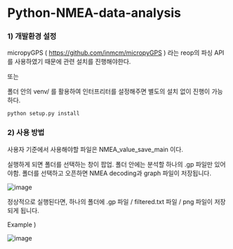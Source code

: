 # Python-NMEA-data-analysis

### 1) 개발환경 설정

micropyGPS ( https://github.com/inmcm/micropyGPS ) 라는 reop의 파싱 API를 사용하였기 때문에
관련 설치를 진행해야한다.

또는

폴더 안의 venv/ 를 활용하여 인터프리터를 설정해주면 별도의 설치 없이 진행이 가능하다.

```
python setup.py install
```

### 2) 사용 방법

사용자 기준에서 사용해야할 파일은 NMEA_value_save_main 이다.

실행하게 되면 폴더를 선택하는 창이 팝업.
폴더 안에는 분석할 하나의 .gp 파일만 있어야함. 폴더를 선택하고 오픈하면 NMEA decoding과 graph 파일이 저장됩니다.

![image](https://user-images.githubusercontent.com/66807112/125714538-1a2e4eff-20ab-41c6-8790-bf2fed270a86.png)

정상적으로 실행된다면, 하나의 폴더에 .gp 파일 / filtered.txt 파일 / png 파일이 저장되게 됩니다.

Example )

![image](https://user-images.githubusercontent.com/66807112/125714607-a1723dca-b2aa-4bce-b3ac-e8504974797b.png)

